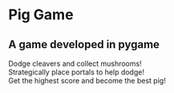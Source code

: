 # Pig Game   
## A game developed in pygame  
Dodge cleavers and collect mushrooms!  
Strategically place portals to help dodge!  
Get the highest score and become the best pig!  
